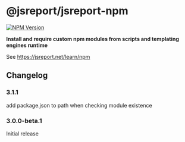 # @jsreport/jsreport-npm
[![NPM Version](http://img.shields.io/npm/v/@jsreport/jsreport-data.svg?style=flat-square)](https://npmjs.com/package/@jsreport/jsreport-npm)

**Install and require custom npm modules from scripts and templating engines runtime**

See https://jsreport.net/learn/npm

## Changelog

### 3.1.1

add package.json to path when checking module existence

### 3.0.0-beta.1

Initial release
